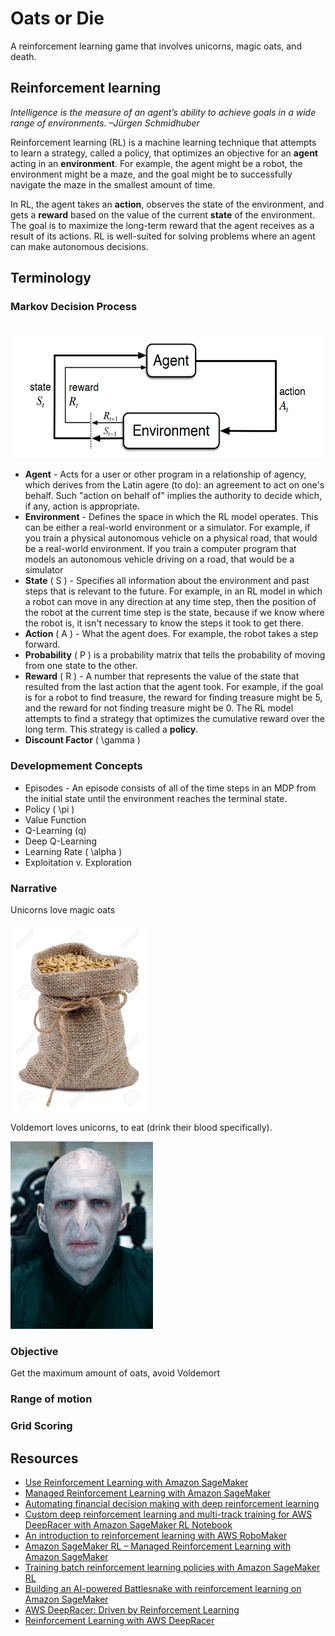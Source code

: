 # Oats or Die
A reinforcement learning game that involves unicorns, magic oats, and death. 


## Reinforcement learning
*Intelligence is the measure of an agent’s ability to achieve goals in a wide range of environments.
–Jürgen Schmidhuber*

Reinforcement learning (RL) is a machine learning technique that attempts to learn a strategy, called a policy, that optimizes an objective for an **agent** acting in an **environment**. For example, the agent might be a robot, the environment might be a maze, and the goal might be to successfully navigate the maze in the smallest amount of time. 

In RL, the agent takes an **action**, observes the state of the environment, and gets a **reward** based on the value of the current **state** of the environment. The goal is to maximize the long-term reward that the agent receives as a result of its actions. RL is well-suited for solving problems where an agent can make autonomous decisions. 

## Terminology
### Markov Decision Process

&nbsp;&nbsp;&nbsp;&nbsp;&nbsp;&nbsp;<img src="images/MDP-diagram.png" height=200>

* **Agent** - Acts for a user or other program in a relationship of agency, which derives from the Latin agere (to do): an agreement to act on one's behalf. Such "action on behalf of" implies the authority to decide which, if any, action is appropriate.
* **Environment** - Defines the space in which the RL model operates. This can be either a real-world environment or a simulator. For example, if you train a physical autonomous vehicle on a physical road, that would be a real-world environment. If you train a computer program that models an autonomous vehicle driving on a road, that would be a simulator
* **State** ( S ) - Specifies all information about the environment and past steps that is relevant to the future. For example, in an RL model in which a robot can move in any direction at any time step, then the position of the robot at the current time step is the state, because if we know where the robot is, it isn't necessary to know the steps it took to get there. 
* **Action** ( A ) - What the agent does. For example, the robot takes a step forward.
* **Probability** ( P ) is a probability matrix that tells the probability of moving from one state to the other.
* **Reward** ( R ) - A number that represents the value of the state that resulted from the last action that the agent took. For example, if the goal is for a robot to find treasure, the reward for finding treasure might be 5, and the reward for not finding treasure might be 0. The RL model attempts to find a strategy that optimizes the cumulative reward over the long term. This strategy is called a **policy**. 
* **Discount Factor** ( \gamma )

### Developmement Concepts
* Episodes - An episode consists of all of the time steps in an MDP from the initial state until the environment reaches the terminal state. 
* Policy ( \pi )
* Value Function
* Q-Learning (q)
* Deep Q-Learning
* Learning Rate ( \alpha )
* Exploitation v. Exploration

### Narrative
Unicorns love magic oats

<img src="images/oats.jpg" height=300>

Voldemort loves unicorns, to eat (drink their blood specifically).

<img src="images/Voldemort.png" height=300>


### Objective
Get the maximum amount of oats, avoid Voldemort

### Range of motion


### Grid Scoring

## Resources
* [Use Reinforcement Learning with Amazon SageMaker](https://docs.aws.amazon.com/sagemaker/latest/dg/reinforcement-learning.html)
* [Managed Reinforcement Learning with Amazon SageMaker](https://aws.amazon.com/blogs/aws/amazon-sagemaker-rl-managed-reinforcement-learning-with-amazon-sagemaker/)
* [Automating financial decision making with deep reinforcement learning](https://aws.amazon.com/blogs/machine-learning/automated-decision-making-with-deep-reinforcement-learning/)
* [Custom deep reinforcement learning and multi-track training for AWS DeepRacer with Amazon SageMaker RL Notebook](https://aws.amazon.com/blogs/machine-learning/custom-deep-reinforcement-learning-and-multi-track-training-for-aws-deepracer-with-amazon-sagemaker-rl-notebook/)
* [An introduction to reinforcement learning with AWS RoboMaker](https://aws.amazon.com/blogs/machine-learning/an-introduction-to-reinforcement-learning-with-aws-robomaker/)
* [Amazon SageMaker RL – Managed Reinforcement Learning with Amazon SageMaker](https://aws.amazon.com/blogs/aws/amazon-sagemaker-rl-managed-reinforcement-learning-with-amazon-sagemaker/)
* [Training batch reinforcement learning policies with Amazon SageMaker RL](https://aws.amazon.com/blogs/machine-learning/training-batch-reinforcement-learning-policies-with-amazon-sagemaker-rl/)
* [Building an AI-powered Battlesnake with reinforcement learning on Amazon SageMaker](https://aws.amazon.com/blogs/machine-learning/building-an-ai-powered-battlesnake-with-reinforcement-learning-on-amazon-sagemaker/)
* [AWS DeepRacer: Driven by Reinforcement Learning](https://www.aws.training/Details/eLearning?id=32143)
* [Reinforcement Learning with AWS DeepRacer](https://towardsdatascience.com/reinforcement-learning-with-aws-deepracer-99b5dd2557c8)